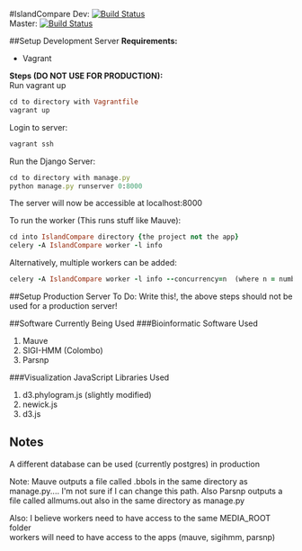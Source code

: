 #IslandCompare
 Dev: [![Build Status](https://travis-ci.com/brinkmanlab/IslandCompare.svg?token=SoRFeR6YxfonSdfpVcpV&branch=dev)](https://travis-ci.com/brinkmanlab/IslandCompare)  
 Master: [![Build Status](https://travis-ci.com/brinkmanlab/IslandCompare.svg?token=SoRFeR6YxfonSdfpVcpV&branch=master)](https://travis-ci.com/brinkmanlab/IslandCompare)

##Setup Development Server
**Requirements:**
- Vagrant

**Steps (DO NOT USE FOR PRODUCTION):**  
Run vagrant up  
``` ruby
cd to directory with Vagrantfile
vagrant up
```
Login to server:  
``` ruby
vagrant ssh
```
Run the Django Server:
``` ruby
cd to directory with manage.py
python manage.py runserver 0:8000
```
The server will now be accessible at localhost:8000  

To run the worker (This runs stuff like Mauve):  
``` ruby
cd into IslandCompare directory {the project not the app}
celery -A IslandCompare worker -l info
```

Alternatively, multiple workers can be added:
```ruby
celery -A IslandCompare worker -l info --concurrency=n  (where n = number of workers)
```
##Setup Production Server
To Do: Write this!, the above steps should not be used for a production server!

##Software Currently Being Used
###Bioinformatic Software Used
1. Mauve
2. SIGI-HMM (Colombo)
3. Parsnp

###Visualization JavaScript Libraries Used
1. d3.phylogram.js (slightly modified)
2. newick.js 
3. d3.js 


## Notes
A different database can be used (currently postgres) in production

Note: Mauve outputs a file called .bbols in the same directory as manage.py.... I'm not sure if I can change this path.
Also Parsnp outputs a file called allmums.out also in the same directory as manage.py

Also: I believe workers need to have access to the same MEDIA_ROOT folder<br>
workers will need to have access to the apps (mauve, sigihmm, parsnp)
